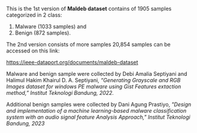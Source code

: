 This is the 1st version of **Maldeb dataset** contains of 1905 samples categorized in 2 class: 
1. Malware (1033 samples) and 
2. Benign (872 samples). 

The 2nd version consists of more samples 20,854 samples can be accessed on this link:

https://ieee-dataport.org/documents/maldeb-dataset

Malware and benign sample were collected by Debi Amalia Septiyani and Halimul Hakim Khairul
D. A. Septiyani, *“Generating Grayscale and RGB Images dataset for windows PE malware using Gist Features extaction method,” Institut Teknologi Bandung, 2022.*

Additional benign samples were collected by Dani Agung Prastiyo, *"Design and implementation of a machine learning-based malware classification system with an audio signal feature Analysis Approach," Institut Teknologi Bandung, 2023*
